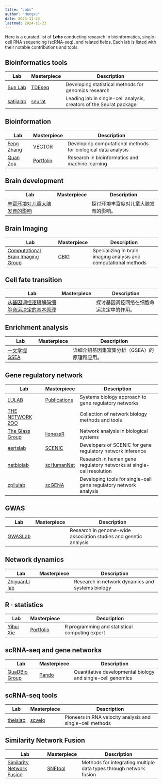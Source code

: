 ```yaml
---
title: "Labs"
author: "Mengxu"
date: 2024-11-23
lastmod: 2024-11-23
---
```


<!--more-->

Here is a curated list of ***Labs*** conducting research in bioinformatics, single-cell RNA sequencing (scRNA-seq), and related fields. Each lab is listed with their notable contributions and tools.

## Bioinformatics tools

| Lab | Masterpiece | Description |
| -- | -- | -- |
| [Sun Lab](https://sqsun.github.io/index.html) | [TDEseq](https://github.com/fanyue322/TDEseq) | Developing statistical methods for genomics research |
| [satijalab](https://satijalab.org/) | [seurat](https://github.com/satijalab/seurat) | Leading lab in single-cell analysis, creators of the Seurat package |


## Bioinformation

| Lab | Masterpiece | Description |
| -- | -- | -- |
| [Feng Zhang](https://fzhang.bioinfo-lab.com/) | [VECTOR](https://github.com/jumphone/Vector/) | Developing computational methods for biological data analysis |
| [Quan Zou](http://lab.malab.cn/~zq/) | [Portfolio](http://lab.malab.cn/~zq/) | Research in bioinformatics and machine learning |


## Brain development

| Lab | Masterpiece | Description |
| -- | -- | -- |
| [丰富环境对儿童大脑发育的影响](https://zhuanlan.zhihu.com/p/532096885) |  | 探讨环境丰富度对儿童大脑发育的影响。 |


## Brain Imaging

| Lab | Masterpiece | Description |
| -- | -- | -- |
| [Computational Brain Imaging Group](https://sites.google.com/view/yeolab) | [CBIG](https://github.com/ThomasYeoLab/CBIG) | Specializing in brain imaging analysis and computational methods |


## Cell fate transition

| Lab | Masterpiece | Description |
| -- | -- | -- |
| [从基因调控逻辑解码细胞命运决定的基本原理](http://cqb.pku.edu.cn/zyli/info/1041/1196.htm) |  | 探讨基因调控网络在细胞命运决定中的作用。 |


## Enrichment analysis

| Lab | Masterpiece | Description |
| -- | -- | -- |
| [一文掌握GSEA](https://mp.weixin.qq.com/s?__biz=MzI5MTcwNjA4NQ==&mid=2247488358&idx=1&sn=4c1c15b6467ff7f8bd7fe95400bbc1df&scene=21#wechat_redirect) |  | 详细介绍基因集富集分析（GSEA）的原理和应用。 |


## Gene regulatory network

| Lab | Masterpiece | Description |
| -- | -- | -- |
| [LULAB](https://lusystemsbio.northeastern.edu/) | [Publications](https://lusystemsbio.northeastern.edu/publications/) | Systems biology approach to gene regulatory networks |
| [THE NETWORK ZOO](https://netzoo.github.io/) |  | Collection of network biology methods and tools |
| [The Glass Group](https://sites.google.com/a/channing.harvard.edu/kimberlyglass/home) | [lionessR](https://github.com/kuijjerlab/lionessR) | Network analysis in biological systems |
| [aertslab](https://github.com/zpliulab) | [SCENIC](https://github.com/aertslab/SCENIC) | Developers of SCENIC for gene regulatory network inference |
| [netbiolab](https://github.com/zpliulab) | [scHumanNet](https://github.com/netbiolab/scHumanNet) | Research in human gene regulatory networks at single-cell resolution |
| [zpliulab](https://github.com/zpliulab) | [scGENA](https://github.com/zpliulab/scGENA) | Developing tools for single-cell gene regulatory network analysis |


## GWAS

| Lab | Masterpiece | Description |
| -- | -- | -- |
| [GWASLab](https://gwaslab.org/) |  | Research in genome-wide association studies and genetic analysis |


## Network dynamics

| Lab | Masterpiece | Description |
| -- | -- | -- |
| [ZhiyuanLi lab](http://cqb.pku.edu.cn/zyli/index.htm) |  | Research in network dynamics and systems biology |


## R · statistics

| Lab | Masterpiece | Description |
| -- | -- | -- |
| [Yihui Xie](https://yihui.org/) | [Portfolio](https://yihui.org/en/vitae/) | R programming and statistical computing expert |


## scRNA-seq and gene networks

| Lab | Masterpiece | Description |
| -- | -- | -- |
| [QuaDBio Group](https://bsse.ethz.ch/qdb/) | [Pando](https://github.com/quadbio/Pando/tree/main/) | Quantitative developmental biology and single-cell genomics |


## scRNA-seq tools

| Lab | Masterpiece | Description |
| -- | -- | -- |
| [theislab](https://github.com/theislab) | [scvelo](https://github.com/theislab/scvelo) | Pioneers in RNA velocity analysis and single-cell methods |


## Similarity Network Fusion

| Lab | Masterpiece | Description |
| -- | -- | -- |
| [Similarity Network Fusion](http://compbio.cs.toronto.edu/SNF/SNF/Software.html/) | [SNFtool](https://rdrr.io/cran/SNFtool/man/SNF.html/) | Methods for integrating multiple data types through network fusion |

